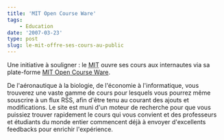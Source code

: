```yaml
---
title: 'MIT Open Course Ware'
tags:
    - Education
date: '2007-03-23'
type: post
slug: le-mit-offre-ses-cours-au-public
---
```


Une initiative à souligner&nbsp;: le <abbr lang="en" title="Massachusetts Institute Of Technology">MIT</abbr> ouvre ses cours aux internautes via sa plate-forme [MIT Open Course Ware](http://ocw.mit.edu/index.htm).

<!-- more -->

De l'aéronautique à la biologie, de l'économie à l'informatique, vous trouverez une vaste gamme de cours pour lesquels vous pourrez même souscrire à un flux RSS, afin d'être tenu au courant des ajouts et modifications. Le site est muni d'un moteur de recherche pour que vous puissiez trouver rapidement le cours qui vous convient et des professeurs et étudiants du monde entier commencent déjà à envoyer d'excellents feedbacks pour enrichir l'expérience.
